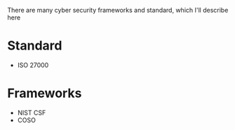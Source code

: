 There are many cyber security frameworks and standard, which I'll describe here

# Standard
- ISO 27000

# Frameworks
- NIST CSF
- COSO
